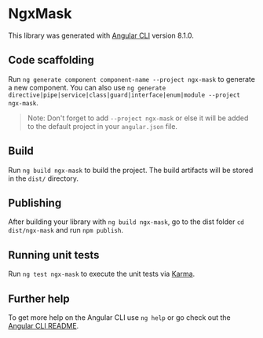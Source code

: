 # NgxMask

This library was generated with [Angular CLI](https://github.com/angular/angular-cli) version 8.1.0.

## Code scaffolding

Run `ng generate component component-name --project ngx-mask` to generate a new component. You can also use `ng generate directive|pipe|service|class|guard|interface|enum|module --project ngx-mask`.
> Note: Don't forget to add `--project ngx-mask` or else it will be added to the default project in your `angular.json` file. 

## Build

Run `ng build ngx-mask` to build the project. The build artifacts will be stored in the `dist/` directory.

## Publishing

After building your library with `ng build ngx-mask`, go to the dist folder `cd dist/ngx-mask` and run `npm publish`.

## Running unit tests

Run `ng test ngx-mask` to execute the unit tests via [Karma](https://karma-runner.github.io).

## Further help

To get more help on the Angular CLI use `ng help` or go check out the [Angular CLI README](https://github.com/angular/angular-cli/blob/master/README.md).

